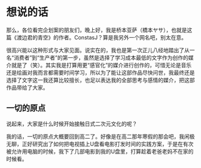 # 想说的话

那么，各位看完企划案的朋友们，晚上好，我是桥本亚萨（橋本ヤサ），也就是这篇《渡边君的青空》的作者。ConstasJ？算是我另外一个网名吧，别太在意。

很高兴能以这种形式与大家见面。说实在的，我也是第一次正儿八经地踏出了从一名“消费者”到“生产者”的第一步，虽然是选择了学习成本最低的文字作为创作的媒介就是了（笑）。其实我是打算用更“感官化”的媒介进行创作的，可惜无论是音乐还是绘画对我而言都需要时间学习，所以为了能让这部作品尽快问世，我最终还是选择了文字这一我还算比较擅长，也足以表达我的全部思考与感情的媒介，把这部作品带给了大家。

## 一切的原点

说起来，大家是什么时候开始接触日式二次元文化的呢？

我的话，一切的原点大概要回到高二了。好像是在高二那年寒假的那会吧，我闲极无聊，正好研究出了如何把电视插上U盘看电影打发时间的实践方案，于是在有次被允许用电脑的时候，我下了几部电影到我的U盘里，打算趁着老爸老妈不在家的时候看。